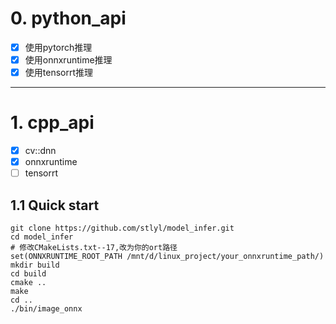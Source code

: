 # 0. python_api

- [x] 使用pytorch推理
- [x] 使用onnxruntime推理
- [x] 使用tensorrt推理

------

# 1. cpp_api

- [x] cv::dnn
- [x] onnxruntime
- [ ] tensorrt

## 1.1 Quick start

```shell
git clone https://github.com/stlyl/model_infer.git
cd model_infer
# 修改CMakeLists.txt--17,改为你的ort路径
set(ONNXRUNTIME_ROOT_PATH /mnt/d/linux_project/your_onnxruntime_path/)
mkdir build
cd build
cmake ..
make 
cd ..
./bin/image_onnx 
```